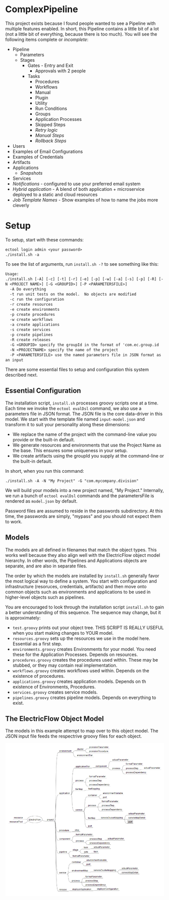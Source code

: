 # ComplexPipeline

This project exists because I found people wanted to see a Pipeline with multiple features enabled.  In short, this Pipeline contains a little bit of a lot (not a little bit of everything, because there is too much).  You will see the following items complete or _incomplete_:

* Pipeline
  * Parameters
  * Stages
      * Gates - Entry and Exit
        * Approvals with 2 people
      * Tasks
        * Procedures
        * Workflows
        * Manual
        * Plugin
        * Utility
        * Run Conditions
        * Groups
        * Application Processes
        * Skipped Steps
        * _Retry logic_
        * _Manual Steps_
        * _Rollback Steps_
* Users
* Examples of Email Configurations
* Examples of Credentials
* Artifacts
* Applications
  * _Snapshots_
* Services
* _Notifications_ - configured to use your preferred email system
* _Hybrid application_ - A blend of both application + microservice deployed to a static and cloud resources
* _Job Template Names_ - Show examples of how to name the jobs more cleverly

# Setup

To setup, start with these commands:

```
ectool login admin <your password>
./install.sh -a
```

To see the list of arguments, run `install.sh -?` to see something like this:

```
Usage:
./install.sh [-A] [-c] [-t] [-r] [-e] [-p] [-w] [-a] [-s] [-p] [-R] [-N <PROJECT NAME>] [-G <GROUPID>] [-P <PARAMETERSFILE>]
  -A Do everything
  -t run unit tests on the model.  No objects are modified
  -c run the configuration
  -r create resources
  -e create environments
  -p create procedures
  -w create workflows
  -a create applications
  -s create services
  -p create pipelines
  -R create releases
  -G <GROUPID> specify the groupId in the format of 'com.ec.group.id
  -N <PROJECTNAME> specify the name of the project
  -P <PARAMETERSFILE> use the named parameters file in JSON format as an input
  ```

There are some essential files to setup and configuration this system described next.

## Essential Configuration

The installation script, `install.sh` processes groovy scripts one at a time.  Each time we invoke the `ectool evalDsl` command, we also use a parameters file in JSON format.  The JSON file is the core data-driver in this model.  We start with the template file named `input-model.json` and transform it to suit your personality along these dimensions:

* We replace the name of the project with the command-line value you provide or the built-in default.
* We generate resources and environments that use the Project Name as the base.  This ensures some uniqueness in your setup.
* We create artifacts using the groupId you supply at the command-line or the built-in default.

In short, when you run this command:

```
./install.sh -A -N "My Project" -G "com.mycompany.division"
```
We will build your models into a new project named, "My Project."  Internally, we run a bunch of `ectool evalDsl` commands and the parametersFile is rendered as `model.json` by default.

Password files are assumed to reside in the passwords subdirectory.  At this time, the passwords are simply, "mypass" and you should not expect them to work.

## Models

The models are all defined in filenames that match the object types.  This works well because they also align well with the ElectricFlow object model hierarchy.  In other words, the Pipelines and Applications objects are separate, and are also in separate files.

The order by which the models are installed by `install.sh` generally favor the most logical way to define a system.  You start with configuration and infrastructure (resoruces, credentials, artifacts) and then move onto common objects such as environments and applications to be used in higher-level objects such as pipelines.

You are encouraged to look through the installation script `install.sh` to gain a better understanding of this sequence.  The sequence may change, but it is approximately:

* `test.groovy` prints out your object tree.  THIS SCRIPT IS REALLY USEFUL when you start making changes to YOUR model.
* `resources.groovy` sets up the resources we use in the model here.  Essential as a first step.
* `environments.groovy` creates Environments for your model.  You need these for the Application Processes.  Depends on resources.
* `procedures.groovy` creates the procedures used within.  These may be stubbed, or they may contain real implementation.
* `workflows.groovy` creates workflows used within.  Depends on the existence of procedures.
* `applications.groovy` creates application models.  Depends on th existence of Environments, Procedures.
* `services.groovy` creates service models.
* `pipelines.groovy` creates pipeline models.  Depends on everything to exist.

## The ElectricFlow Object Model

The models in this example attempt to map over to this object model.  The JSON input file feeds the respectrive groovy files for each object.

![ElectricFlow Object Model](https://github.com/electric-cloud/electricflow-examples/blob/master/ComplexPipeline/EF-ObjectModel.PNG "ElectricFlow Object Model")


